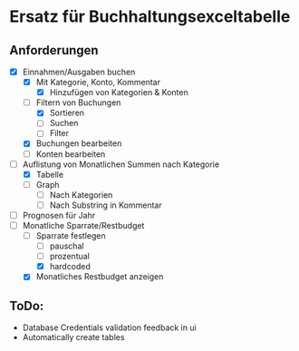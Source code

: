 # Ersatz für Buchhaltungsexceltabelle

## Anforderungen
- [X] Einnahmen/Ausgaben buchen
  - [X] Mit Kategorie, Konto, Kommentar
    - [X] Hinzufügen von Kategorien & Konten
  - [ ] Filtern von Buchungen
    - [X] Sortieren
    - [ ] Suchen
    - [ ] Filter
  - [X] Buchungen bearbeiten
  - [ ] Konten bearbeiten
- [ ] Auflistung von Monatlichen Summen nach Kategorie
  - [X] Tabelle
  - [ ] Graph
    - [ ] Nach Kategorien
    - [ ] Nach Substring in Kommentar
- [ ] Prognosen für Jahr
- [ ] Monatliche Sparrate/Restbudget
  - [ ] Sparrate festlegen
    - [ ] pauschal
    - [ ] prozentual
    - [X] hardcoded 
  - [X] Monatliches Restbudget anzeigen

## ToDo:

- Database Credentials validation feedback in ui
- Automatically create tables
